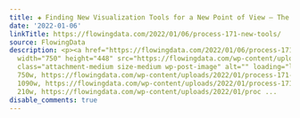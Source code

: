 ```yaml
---
title: ✚ Finding New Visualization Tools for a New Point of View – The Process 171
date: '2022-01-06'
linkTitle: https://flowingdata.com/2022/01/06/process-171-new-tools/
source: FlowingData
description: <p><a href="https://flowingdata.com/2022/01/06/process-171-new-tools/"><img
  width="750" height="448" src="https://flowingdata.com/wp-content/uploads/2022/01/process-171-featured-750x448.png"
  class="attachment-medium size-medium wp-post-image" alt="" loading="lazy" srcset="https://flowingdata.com/wp-content/uploads/2022/01/process-171-featured-750x448.png
  750w, https://flowingdata.com/wp-content/uploads/2022/01/process-171-featured-1090x651.png
  1090w, https://flowingdata.com/wp-content/uploads/2022/01/process-171-featured-210x125.png
  210w, https://flowingdata.com/wp-content/uploads/2022/01/proc ...
disable_comments: true
---
```

<p><a href="https://flowingdata.com/2022/01/06/process-171-new-tools/"><img width="750" height="448" src="https://flowingdata.com/wp-content/uploads/2022/01/process-171-featured-750x448.png" class="attachment-medium size-medium wp-post-image" alt="" loading="lazy" srcset="https://flowingdata.com/wp-content/uploads/2022/01/process-171-featured-750x448.png 750w, https://flowingdata.com/wp-content/uploads/2022/01/process-171-featured-1090x651.png 1090w, https://flowingdata.com/wp-content/uploads/2022/01/process-171-featured-210x125.png 210w, https://flowingdata.com/wp-content/uploads/2022/01/proc ...